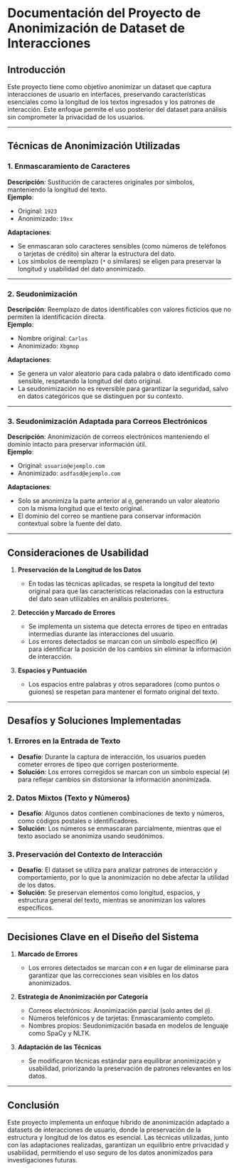 # Documentación del Proyecto de Anonimización de Dataset de Interacciones

## Introducción
Este proyecto tiene como objetivo anonimizar un dataset que captura interacciones de usuario en interfaces, preservando características esenciales como la longitud de los textos ingresados y los patrones de interacción. Este enfoque permite el uso posterior del dataset para análisis sin comprometer la privacidad de los usuarios.

---

## Técnicas de Anonimización Utilizadas

### 1. Enmascaramiento de Caracteres
**Descripción**: Sustitución de caracteres originales por símbolos, manteniendo la longitud del texto.  
**Ejemplo**:  
- Original: `1923`  
- Anonimizado: `19xx`

**Adaptaciones**:  
- Se enmascaran solo caracteres sensibles (como números de teléfonos o tarjetas de crédito) sin alterar la estructura del dato.  
- Los símbolos de reemplazo (`*` o similares) se eligen para preservar la longitud y usabilidad del dato anonimizado.

---

### 2. Seudonimización
**Descripción**: Reemplazo de datos identificables con valores ficticios que no permiten la identificación directa.  
**Ejemplo**:  
- Nombre original: `Carlos`  
- Anonimizado: `Xbgmop`

**Adaptaciones**:  
- Se genera un valor aleatorio para cada palabra o dato identificado como sensible, respetando la longitud del dato original.  
- La seudonimización no es reversible para garantizar la seguridad, salvo en datos categóricos que se distinguen por su contexto.

---

### 3. Seudonimización Adaptada para Correos Electrónicos
**Descripción**: Anonimización de correos electrónicos manteniendo el dominio intacto para preservar información útil.  
**Ejemplo**:  
- Original: `usuario@ejemplo.com`  
- Anonimizado: `asdfasd@ejemplo.com`

**Adaptaciones**:  
- Solo se anonimiza la parte anterior al `@`, generando un valor aleatorio con la misma longitud que el texto original.  
- El dominio del correo se mantiene para conservar información contextual sobre la fuente del dato.

---

## Consideraciones de Usabilidad

1. **Preservación de la Longitud de los Datos**  
   - En todas las técnicas aplicadas, se respeta la longitud del texto original para que las características relacionadas con la estructura del dato sean utilizables en análisis posteriores.

2. **Detección y Marcado de Errores**  
   - Se implementa un sistema que detecta errores de tipeo en entradas intermedias durante las interacciones del usuario.
   - Los errores detectados se marcan con un símbolo específico (`#`) para identificar la posición de los cambios sin eliminar la información de interacción.

3. **Espacios y Puntuación**  
   - Los espacios entre palabras y otros separadores (como puntos o guiones) se respetan para mantener el formato original del texto.

---

## Desafíos y Soluciones Implementadas

### 1. Errores en la Entrada de Texto
   - **Desafío**: Durante la captura de interacción, los usuarios pueden cometer errores de tipeo que corrigen posteriormente.  
   - **Solución**: Los errores corregidos se marcan con un símbolo especial (`#`) para reflejar cambios sin distorsionar la información anonimizada.

### 2. Datos Mixtos (Texto y Números)
   - **Desafío**: Algunos datos contienen combinaciones de texto y números, como códigos postales o identificadores.  
   - **Solución**: Los números se enmascaran parcialmente, mientras que el texto asociado se anonimiza usando seudónimos.

### 3. Preservación del Contexto de Interacción
   - **Desafío**: El dataset se utiliza para analizar patrones de interacción y comportamiento, por lo que la anonimización no debe afectar la utilidad de los datos.  
   - **Solución**: Se preservan elementos como longitud, espacios, y estructura general del texto, mientras se anonimizan los valores específicos.

---

## Decisiones Clave en el Diseño del Sistema

1. **Marcado de Errores**  
   - Los errores detectados se marcan con `#` en lugar de eliminarse para garantizar que las correcciones sean visibles en los datos anonimizados.

2. **Estrategia de Anonimización por Categoría**  
   - Correos electrónicos: Anonimización parcial (solo antes del `@`).  
   - Números telefónicos y de tarjetas: Enmascaramiento completo.  
   - Nombres propios: Seudonimización basada en modelos de lenguaje como SpaCy y NLTK.  

3. **Adaptación de las Técnicas**  
   - Se modificaron técnicas estándar para equilibrar anonimización y usabilidad, priorizando la preservación de patrones relevantes en los datos.

---

## Conclusión
Este proyecto implementa un enfoque híbrido de anonimización adaptado a datasets de interacciones de usuario, donde la preservación de la estructura y longitud de los datos es esencial. Las técnicas utilizadas, junto con las adaptaciones realizadas, garantizan un equilibrio entre privacidad y usabilidad, permitiendo el uso seguro de los datos anonimizados para investigaciones futuras.

